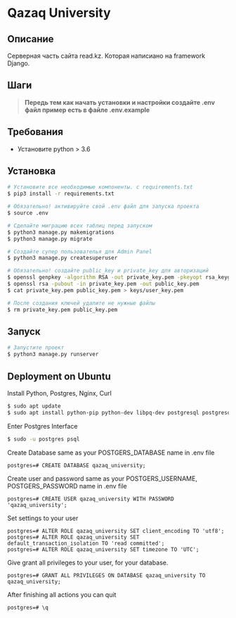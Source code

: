 # Qazaq University

## Описание

Серверная часть сайта read.kz. Которая написиано на framework Django.

## Шаги

> **Передь тем как начать установки и настройки создайте .env файл пример есть в файле .env.example**

## Требования
* Установите python > 3.6

## Установка

```bash
# Установите все необходимые компоненты. с requirements.txt
$ pip3 install -r requirements.txt

# Обязательно! активируйте свой .env файл для запуска проекта
$ source .env

# Сделайте миграцию всех таблиц перед запуском
$ python3 manage.py makemigrations
$ python3 manage.py migrate

# Создайте супер пользователья для Admin Panel
$ python3 manage.py createsuperuser

# Обязательно! создайте public_key и private_key для авторизаций
$ openssl genpkey -algorithm RSA -out private_key.pem -pkeyopt rsa_keygen_bits:2048
$ openssl rsa -pubout -in private_key.pem -out public_key.pem
$ cat private_key.pem public_key.pem > keys/user_key.pem

# После создания ключей удалите не нужные файлы 
$ rm private_key.pem public_key.pem
```
## Запуск
```bash
# Запустите проект
$ python3 manage.py runserver
```
## Deployment on Ubuntu 

Install Python, Postgres, Nginx, Curl

```bash
$ sudo apt update
$ sudo apt install python-pip python-dev libpq-dev postgresql postgresql-contrib nginx curl
```

Enter Postgres Interface 

```bash
$ sudo -u postgres psql
```

Create Database same as your POSTGERS_DATABASE name in .env file
```psql
postgres=# CREATE DATABASE qazaq_university;
```

Create user and password same as your POSTGERS_USERNAME, POSTGERS_PASSWORD name in .env file
```psql
postgres=# CREATE USER qazaq_university WITH PASSWORD 'qazaq_university';
```

Set settings to your user 
```psql
postgres=# ALTER ROLE qazaq_university SET client_encoding TO 'utf8';
postgres=# ALTER ROLE qazaq_university SET default_transaction_isolation TO 'read committed';
postgres=# ALTER ROLE qazaq_university SET timezone TO 'UTC';
```

Give grant all privileges to your user, for your database. 
```psql
postgres=# GRANT ALL PRIVILEGES ON DATABASE qazaq_university TO qazaq_university;
```

After finishing all actions you can quit
```psql
postgres=# \q
```
